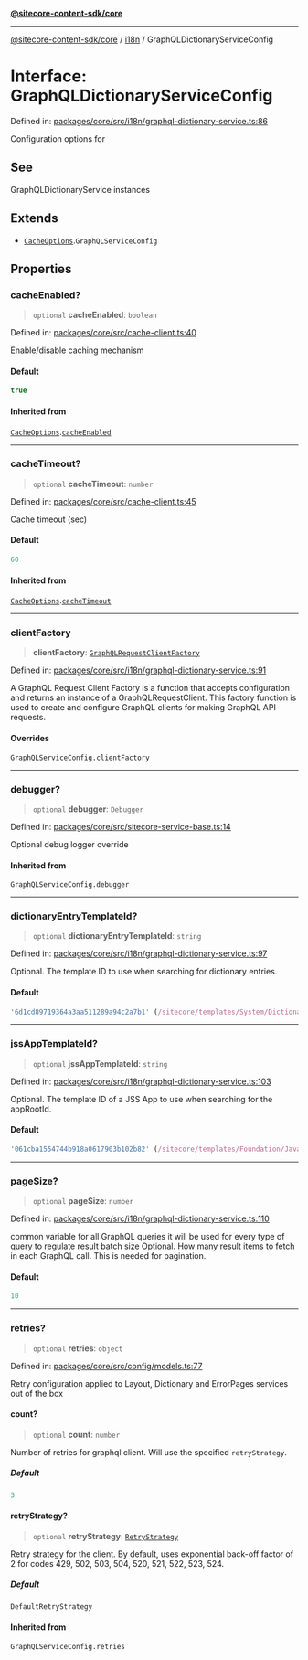[**@sitecore-content-sdk/core**](../../README.md)

***

[@sitecore-content-sdk/core](../../README.md) / [i18n](../README.md) / GraphQLDictionaryServiceConfig

# Interface: GraphQLDictionaryServiceConfig

Defined in: [packages/core/src/i18n/graphql-dictionary-service.ts:86](https://github.com/Sitecore/content-sdk/blob/4103c5589d5589e11cd6164ccfd2c9755e694a65/packages/core/src/i18n/graphql-dictionary-service.ts#L86)

Configuration options for

## See

GraphQLDictionaryService instances

## Extends

- [`CacheOptions`](../../index/interfaces/CacheOptions.md).`GraphQLServiceConfig`

## Properties

### cacheEnabled?

> `optional` **cacheEnabled**: `boolean`

Defined in: [packages/core/src/cache-client.ts:40](https://github.com/Sitecore/content-sdk/blob/4103c5589d5589e11cd6164ccfd2c9755e694a65/packages/core/src/cache-client.ts#L40)

Enable/disable caching mechanism

#### Default

```ts
true
```

#### Inherited from

[`CacheOptions`](../../index/interfaces/CacheOptions.md).[`cacheEnabled`](../../index/interfaces/CacheOptions.md#cacheenabled)

***

### cacheTimeout?

> `optional` **cacheTimeout**: `number`

Defined in: [packages/core/src/cache-client.ts:45](https://github.com/Sitecore/content-sdk/blob/4103c5589d5589e11cd6164ccfd2c9755e694a65/packages/core/src/cache-client.ts#L45)

Cache timeout (sec)

#### Default

```ts
60
```

#### Inherited from

[`CacheOptions`](../../index/interfaces/CacheOptions.md).[`cacheTimeout`](../../index/interfaces/CacheOptions.md#cachetimeout)

***

### clientFactory

> **clientFactory**: [`GraphQLRequestClientFactory`](../../index/type-aliases/GraphQLRequestClientFactory.md)

Defined in: [packages/core/src/i18n/graphql-dictionary-service.ts:91](https://github.com/Sitecore/content-sdk/blob/4103c5589d5589e11cd6164ccfd2c9755e694a65/packages/core/src/i18n/graphql-dictionary-service.ts#L91)

A GraphQL Request Client Factory is a function that accepts configuration and returns an instance of a GraphQLRequestClient.
This factory function is used to create and configure GraphQL clients for making GraphQL API requests.

#### Overrides

`GraphQLServiceConfig.clientFactory`

***

### debugger?

> `optional` **debugger**: `Debugger`

Defined in: [packages/core/src/sitecore-service-base.ts:14](https://github.com/Sitecore/content-sdk/blob/4103c5589d5589e11cd6164ccfd2c9755e694a65/packages/core/src/sitecore-service-base.ts#L14)

Optional debug logger override

#### Inherited from

`GraphQLServiceConfig.debugger`

***

### dictionaryEntryTemplateId?

> `optional` **dictionaryEntryTemplateId**: `string`

Defined in: [packages/core/src/i18n/graphql-dictionary-service.ts:97](https://github.com/Sitecore/content-sdk/blob/4103c5589d5589e11cd6164ccfd2c9755e694a65/packages/core/src/i18n/graphql-dictionary-service.ts#L97)

Optional. The template ID to use when searching for dictionary entries.

#### Default

```ts
'6d1cd89719364a3aa511289a94c2a7b1' (/sitecore/templates/System/Dictionary/Dictionary entry)
```

***

### jssAppTemplateId?

> `optional` **jssAppTemplateId**: `string`

Defined in: [packages/core/src/i18n/graphql-dictionary-service.ts:103](https://github.com/Sitecore/content-sdk/blob/4103c5589d5589e11cd6164ccfd2c9755e694a65/packages/core/src/i18n/graphql-dictionary-service.ts#L103)

Optional. The template ID of a JSS App to use when searching for the appRootId.

#### Default

```ts
'061cba1554744b918a0617903b102b82' (/sitecore/templates/Foundation/JavaScript Services/App)
```

***

### pageSize?

> `optional` **pageSize**: `number`

Defined in: [packages/core/src/i18n/graphql-dictionary-service.ts:110](https://github.com/Sitecore/content-sdk/blob/4103c5589d5589e11cd6164ccfd2c9755e694a65/packages/core/src/i18n/graphql-dictionary-service.ts#L110)

common variable for all GraphQL queries
it will be used for every type of query to regulate result batch size
Optional. How many result items to fetch in each GraphQL call. This is needed for pagination.

#### Default

```ts
10
```

***

### retries?

> `optional` **retries**: `object`

Defined in: [packages/core/src/config/models.ts:77](https://github.com/Sitecore/content-sdk/blob/4103c5589d5589e11cd6164ccfd2c9755e694a65/packages/core/src/config/models.ts#L77)

Retry configuration applied to Layout, Dictionary and ErrorPages services out of the box

#### count?

> `optional` **count**: `number`

Number of retries for graphql client. Will use the specified `retryStrategy`.

##### Default

```ts
3
```

#### retryStrategy?

> `optional` **retryStrategy**: [`RetryStrategy`](../../index/interfaces/RetryStrategy.md)

Retry strategy for the client. By default, uses exponential
back-off factor of 2 for codes 429, 502, 503, 504, 520, 521, 522, 523, 524.

##### Default

```ts
DefaultRetryStrategy
```

#### Inherited from

`GraphQLServiceConfig.retries`
